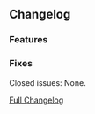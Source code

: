 ## Changelog

### Features

### Fixes

Closed issues: None.

[Full Changelog](https://github.com/JamCoreModding/tutorial-lib/compare/...)
